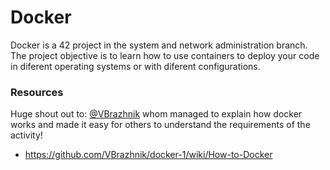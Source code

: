 # Docker
Docker is a 42 project in the system and network administration branch. The project objective is to learn how to use containers to deploy your code in diferent operating systems or with diferent configurations. 
### Resources
Huge shout out to:
[@VBrazhnik](https://github.com/VBrazhnik)
whom managed to explain how docker works and made it easy for others to understand the requirements of the activity!
- https://github.com/VBrazhnik/docker-1/wiki/How-to-Docker
